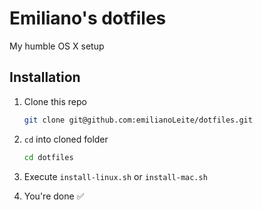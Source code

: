 # Emiliano's dotfiles
My humble OS X setup

## Installation
1. Clone this repo

    ```bash
    git clone git@github.com:emilianoLeite/dotfiles.git
    ```

2. `cd` into cloned folder

    ```bash
    cd dotfiles
    ```

3. Execute `install-linux.sh` or `install-mac.sh`

4. You're done ✅